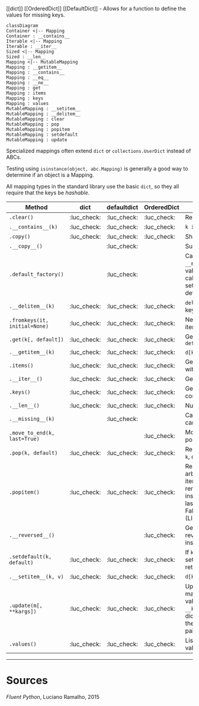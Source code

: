 
[[dict]]
[[OrderedDict]]
[[DefaultDict]] - Allows for a function to define the values for missing keys.




```mermaid
classDiagram
Container <|-- Mapping
Container : __contains__
Iterable <|-- Mapping
Iterable : __iter__
Sized <|-- Mapping
Sized : __len__
Mapping <|-- MutableMapping
Mapping : __getitem__
Mapping : __contains__
Mapping : __eq__
Mapping : __ne__
Mapping : get
Mapping : items
Mapping : keys
Mapping : values
MutableMapping : __setitem__
MutableMapping : __delitem__
MutableMapping : clear
MutableMapping : pop
MutableMapping : popitem
MutableMapping : setdefault
MutableMapping : update
```

Specialized mappings often extend `dict` or `collections.UserDict` instead of ABCs.

Testing using `isinstance(object, abc.Mapping)` is generally a good way to determine if an object is a Mapping.

All mapping types in the standard library use the basic `dict`, so they all require that the keys be *hashable*.


| Method                        | dict        | defaultdict | OrderedDict | Description                                                                                                                                                                                |
| ----------------------------- | ----------- | ----------- | ----------- | ------------------------------------------------------------------------------------------------------------------------------------------------------------------------------------------ |
| `.clear()`                    | :luc_check: | :luc_check: | :luc_check: | Remove all items                                                                                                                                                                           |
| `.__contains__(k)`            | :luc_check: | :luc_check: | :luc_check: | `k in d`                                                                                                                                                                                   |
| `.copy()`                     | :luc_check: | :luc_check: | :luc_check: | Shallow copy                                                                                                                                                                               |
| `.__copy__()`                 |             | :luc_check: |             | Support for `copy.copy`                                                                                                                                                                    |
| `.default_factory()`          |             | :luc_check: |             | Callable invoked by `__missing__` to set missing values ^[Not a method, but a callable instance attribute set by the end user when defaultdict is instantiated.]                           |
| `.__delitem__(k)`             | :luc_check: | :luc_check: | :luc_check: | `del d[k]` - Remove item with key `k`                                                                                                                                                      |
| `.fromkeys(it, initial=None)` | :luc_check: | :luc_check: | :luc_check: | New mapping from keys in iterable                                                                                                                                                          |
| `.get(k[, default])`          | :luc_check: | :luc_check: | :luc_check: | Get item with key `k`, return `default`                                                                                                                                                    |
| `.__getitem__(k)`             | :luc_check: | :luc_check: | :luc_check: | `d[k]` - Get item with key `k`                                                                                                                                                             |
| `.items()`                    | :luc_check: | :luc_check: | :luc_check: | Get *view* over items: list-like with tuples of (key, value)                                                                                                                               |
| `.__iter__()`                 | :luc_check: | :luc_check: | :luc_check: | Get iterator over keys                                                                                                                                                                     |
| `.keys()`                     | :luc_check: | :luc_check: | :luc_check: | Get list-like object containing all keys                                                                                                                                                   |
| `.__len__()`                  | :luc_check: | :luc_check: | :luc_check: | Number of items                                                                                                                                                                            |
| `.__missing__(k)`             |             | :luc_check: |             | Called when `__getitem__` cannot find the key                                                                                                                                              |
| `.move_to_end(k, last=True)`  |             |             | :luc_check: | Move `k` to first or last position                                                                                                                                                         |
| `.pop(k, default)`            | :luc_check: | :luc_check: | :luc_check: | Remove and return value at `k`, or default if missing.                                                                                                                                     |
| `.popitem()`                  | :luc_check: | :luc_check: | :luc_check: | Remove and return an arbitrary (key, value) item.^[OrderedDict.popitem() removes the first item inserted (FIFO), an optional last argument (defaults to False) pops the last item (LIFO).] |
| `.__reversed__()`             |             |             | :luc_check: | Get iterator for keys in reverse order (last to first inserted).                                                                                                                           |
| `.setdefault(k, default)`     | :luc_check: | :luc_check: | :luc_check: | If `k in d`, return `d[k]`. Else, set `d[k] = default` and return it.                                                                                                                      |
| `.__setitem__(k, v)`          | :luc_check: | :luc_check: | :luc_check: | `d[k] = v`                                                                                                                                                                                 |
| `.update(m[, **kargs])`       | :luc_check: | :luc_check: | :luc_check: | Update dict with items from mapping or iterable of (key, value) pairs.^[If m has a `__keys__` method, use as dict. Else, iterate and assume the items are (key, value) pairs.]                                                                                                                     |
| `.values()`                   | :luc_check: | :luc_check: | :luc_check: | List-like object containing all values                                                                                                                                                                                           |

----
# Sources
*Fluent Python*, Luciano Ramalho, 2015


